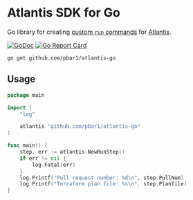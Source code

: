 # Atlantis SDK for Go

Go library for creating [custom `run` commands][1] for [Atlantis][2].

[![GoDoc](https://godoc.org/github.com/pbar1/atlantis-go?status.svg)](https://godoc.org/github.com/pbar1/atlantis-go)
[![Go Report Card](https://goreportcard.com/badge/github.com/pbar1/atlantis-go)](https://goreportcard.com/report/github.com/pbar1/atlantis-go)

```shell
go get github.com/pbar1/atlantis-go
```

## Usage

```go
package main

import (
	"log"

	atlantis "github.com/pbar1/atlantis-go"
)

func main() {
	step, err := atlantis.NewRunStep()
	if err != nil {
		log.Fatal(err)
	}
	log.Printf("Pull request number: %d\n", step.PullNum)
	log.Printf("Terraform plan file: %s\n", step.Planfile)
}
```

[1]: https://www.runatlantis.io/docs/custom-workflows.html#reference
[2]: https://www.runatlantis.io
